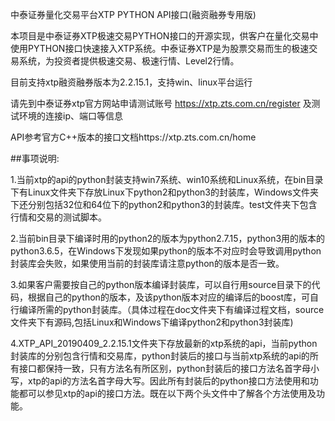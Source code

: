 中泰证券量化交易平台XTP PYTHON API接口(融资融券专用版)

本项目是中泰证券XTP极速交易PYTHON接口的开源实现，供客户在量化交易中使用PYTHON接口快速接入XTP系统。中泰证券XTP是为股票交易而生的极速交易系统，为投资者提供极速交易、极速行情、Level2行情。

目前支持xtp融资融券版本为2.2.15.1，支持win、linux平台运行

请先到中泰证券xtp官方网站申请测试账号 https://xtp.zts.com.cn/register 及测试环境的连接ip、端口等信息

API参考官方C++版本的接口文档https://xtp.zts.com.cn/home

##事项说明:

1.当前xtp的api的python封装支持win7系统、win10系统和Linux系统，在bin目录下有Linux文件夹下存放Linux下python2和python3的封装库，Windows文件夹下还分别包括32位和64位下的python2和python3的封装库。test文件夹下包含行情和交易的测试脚本。

2.当前bin目录下编译时用的python2的版本为python2.7.15，python3用的版本的python3.6.5，在Windows下发现如果python的版本不对应时会导致调用python封装库会失败，如果使用当前的封装库请注意python的版本是否一致。

3.如果客户需要按自己的python版本编译封装库，可以自行用source目录下的代码，根据自己的python的版本，及该python版本对应的编译后的boost库，可自行编译所需的python封装库。（具体过程在doc文件夹下有编译过程文档，source文件夹下有源码,包括Linux和Windows下编译python2和python3封装库)

4.XTP_API_20190409_2.2.15.1文件夹下存放最新的xtp系统的api，当前python封装库的分别包含行情和交易库，python封装后的接口与当前xtp系统的api的所有接口都保持一致，只有方法名有所区别，python封装后的接口方法名首字母小写，xtp的api的方法名首字母大写。因此所有封装后的python接口方法使用和功能都可以参见xtp的api的接口方法。既在以下两个头文件中了解各个方法使用及功能。
